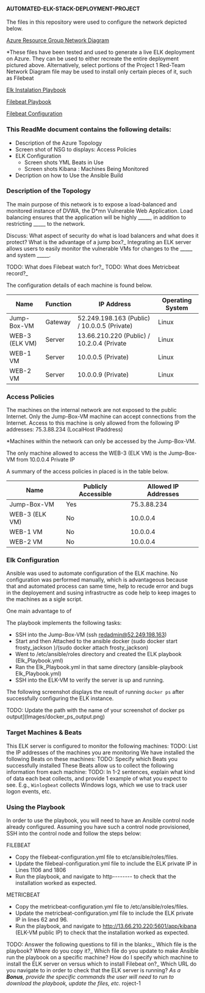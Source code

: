 #### AUTOMATED-ELK-STACK-DEPLOYMENT-PROJECT

The files in this repository were used to configure the network depicted below.

<a href="https://github.com/Nathanialuc5019/Project-1/blob/main/Network%20security%20diagram%20-%20Azure%20Resource%20Group.pdf">Azure Resource Group Network Diagram</a>
  
*These files have been tested and used to generate a live ELK deployment on Azure. They can be used to either recreate the entire deployment pictured above. Alternatively, select portions of the Project 1 Red-Team Network Diagram file may be used to install only certain pieces of it, such as Filebeat

<a href="https://github.com/Nathanialuc5019/Project-1/blob/main/Ansible/ansible/install-elk.yml">Elk Instalation Playbook</a>

<a href="https://github.com/Nathanialuc5019/Project-1/blob/main/Ansible/ansible/filebeat-playbook2.yml">Filebeat Playbook</a>

<a href="https://github.com/Nathanialuc5019/Project-1/blob/main/Ansible/ansible/files/filebeat-config.yml">Filebeat Configuration</a>



### This ReadMe document contains the following details:
- Description of the Azure Topology
- Screen shot of NSG to displays:  Access Policies
- ELK Configuration
  - Screen shots YML Beats in Use
  - Screen shots Kibana : Machines Being Monitored
- Decription on how to Use the Ansible Build


### Description of the Topology

The main purpose of this network is to expose a load-balanced and monitored instance of DVWA, the D*mn Vulnerable Web Application.
Load balancing ensures that the application will be highly _____, in addition to restricting _____ to the network.


Discuss: What aspect of security do what is load balancers and what does it  protect? What is the advantage of a jump box?_
Integrating an ELK server allows users to easily monitor the vulnerable VMs for changes to the _____ and system _____.


TODO: What does Filebeat watch for?_
TODO: What does Metricbeat record?_

The configuration details of each machine is found below.

| Name     | Function | IP Address | Operating System |
|----------|----------|------------|------------------|
| Jump-Box-VM | Gateway  |52.249.198.163 (Public) / 10.0.0.5 (Private) | Linux |
| WEB-3 (ELK VM)   | Server   |13.66.210.220 (Public) / 10.2.0.4 (Private | Linux |
| WEB-1 VM     | Server   |10.0.0.5 (Private)   | Linux            |
| WEB-2 VM     | Server   |10.0.0.9 (Private)            | Linux            |


### Access Policies

The machines on the internal network are not exposed to the public Internet. Only the Jump-Box-VM machine can accept connections from the Internet. 
Access to this machine is only allowed from the following IP addresses:
  75.3.88.234 (LocalHost IPaddress)

*Machines within the network can only be accessed by the Jump-Box-VM.

The only machine allowed to access the WEB-3 (ELK VM) is the Jump-Box-VM from 10.0.0.4 Private IP

A summary of the access policies in placed is in the table below.

| Name     | Publicly Accessible | Allowed IP Addresses |
|----------|---------------------|----------------------|
| Jump-Box-VM | Yes             | 75.3.88.234   |
| WEB-3 (ELK VM)         |No    |  10.0.0.4                    |
| WEB-1 VM         |No          | 10.0.0.4                     
| WEB-2 VM         |No         | 10.0.0.4                  |



### Elk Configuration

Ansible was used to automate configuration of the ELK machine. No configuration was performed manually, which is advantageous because that and automated process can same time, help to recude error and bugs in the deployement and susing infrastructre as code help to keep images to the machines as a sigle script. 

One main advantage to of 

The playbook implements the following tasks:

- SSH into the Jump-Box-VM (ssh redadmin@52.249.198.163)
- Start and then Attached to the ansible docker (sudo docker start frosty_jackson )/(sudo docker attach frosty_jackson)
- Went to /etc/ansible/roles directory and created the ELK playbook (Elk_Playbook.yml)
- Ran the Elk_Playbook.yml in that same directory (ansible-playbook Elk_Playbook.yml)
- SSH into the ELK-VM to verify the server is up and running.


The following screenshot displays the result of running `docker ps` after successfully configuring the ELK instance.


TODO: Update the path with the name of your screenshot of docker ps output](Images/docker_ps_output.png)


### Target Machines & Beats

This ELK server is configured to monitor the following machines:
TODO: List the IP addresses of the machines you are monitoring
We have installed the following Beats on these machines:
TODO: Specify which Beats you successfully installed
These Beats allow us to collect the following information from each machine:
TODO: In 1-2 sentences, explain what kind of data each beat collects, and provide 1 example of what you expect to see. E.g., `Winlogbeat` collects Windows logs, which we use to track user logon events, etc.


### Using the Playbook

In order to use the playbook, you will need to have an Ansible control node already configured. Assuming you have such a control node provisioned,
SSH into the control node and follow the steps below:

FILEBEAT
- Copy the filebeat-configuration.yml file to etc/ansible/roles/files.
- Update the filebeal-configuration.yml file to include the ELK private IP  in Lines 1106 and 1806
- Run the playbook, and navigate to http-------- to check that the installation worked as expected.

METRICBEAT
- Copy the metricbeat-configuration.yml file to /etc/ansible/roles/files.
- Update the metricbeat-configuration.yml file to include the ELK private IP in lines 62 and 96.
- Run the playbook, and navigate to http://13.66.210.220:5601/app/kibana (ELK-VM public IP) to check that the installation worked as expected.


TODO: Answer the following questions to fill in the blanks:_
Which file is the playbook? Where do you copy it?_
Which file do you update to make Ansible run the playbook on a specific machine? How do I specify which machine to install the ELK server on versus which to install Filebeat on?_
Which URL do you navigate to in order to check that the ELK server is running?
_As a **Bonus**, provide the specific commands the user will need to run to download the playbook, update the files, etc._
roject-1
